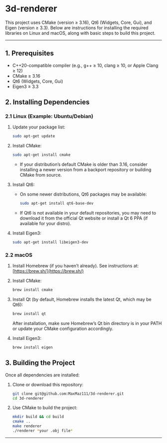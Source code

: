 # 3d-renderer

This project uses CMake (version ≥ 3.16), Qt6 (Widgets, Core, Gui), and Eigen (version ≥ 3.3). Below are instructions for installing the required libraries on Linux and macOS, along with basic steps to build this project.

---

## 1. Prerequisites

- C++20-compatible compiler (e.g., g++ ≥ 10, clang ≥ 10, or Apple Clang ≥ 12)
- CMake ≥ 3.16
- Qt6 (Widgets, Core, Gui)
- Eigen3 ≥ 3.3

## 2. Installing Dependencies

### 2.1 Linux (Example: Ubuntu/Debian)

1. Update your package list:

   ```bash
   sudo apt-get update
   ```

2. Install CMake:

   ```bash
   sudo apt-get install cmake
   ```

   - If your distribution’s default CMake is older than 3.16, consider installing a newer version from a backport repository or building CMake from source.

3. Install Qt6:

   - On some newer distributions, Qt6 packages may be available:
     ```bash
     sudo apt-get install qt6-base-dev
     ```
   - If Qt6 is not available in your default repositories, you may need to download it from the official Qt website or install a Qt 6 PPA (if available for your distro).

4. Install Eigen3:
   ```bash
   sudo apt-get install libeigen3-dev
   ```

### 2.2 macOS

1. Install Homebrew (if you haven’t already). See instructions at:
   [https://brew.sh/](https://brew.sh/)

2. Install CMake:

   ```bash
   brew install cmake
   ```

3. Install Qt (by default, Homebrew installs the latest Qt, which may be Qt6):

   ```bash
   brew install qt
   ```

   After installation, make sure Homebrew’s Qt bin directory is in your PATH or update your CMake configuration accordingly.

4. Install Eigen3:
   ```bash
   brew install eigen
   ```

## 3. Building the Project

Once all dependencies are installed:

1. Clone or download this repository:

   ```bash
   git clone git@github.com:MaxMaz111/3d-renderer.git
   cd 3d-renderer
   ```

2. Use CMake to build the project:

   ```bash
   mkdir build && cd build
   cmake ..
   make renderer
   ./renderer *your .obj file*
   ```

---
